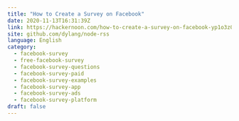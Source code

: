 ```yaml
---
title: "How to Create a Survey on Facebook"
date: 2020-11-13T16:31:39Z
link: https://hackernoon.com/how-to-create-a-survey-on-facebook-yp1o3z03?source=rss&utm_medium=RSS&utm_source=news.12bit.vn
site: github.com/dylang/node-rss
language: English
category:
  - facebook-survey
  - free-facebook-survey
  - facebook-survey-questions
  - facebook-survey-paid
  - facebook-survey-examples
  - facebook-survey-app
  - facebook-survey-ads
  - facebook-survey-platform
draft: false
---
```

